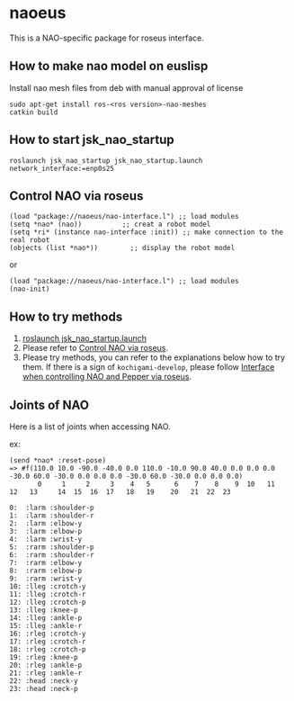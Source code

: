 # naoeus

This is a NAO-specific package for roseus interface.

## How to make nao model on euslisp

Install nao mesh files from deb with manual approval of license
```
sudo apt-get install ros-<ros version>-nao-meshes 
catkin build
```

## How to start jsk_nao_startup

```
roslaunch jsk_nao_startup jsk_nao_startup.launch network_interface:=enp0s25
```

## Control NAO via roseus

```
(load "package://naoeus/nao-interface.l") ;; load modules
(setq *nao* (nao))          ;; creat a robot model
(setq *ri* (instance nao-interface :init)) ;; make connection to the real robot
(objects (list *nao*))        ;; display the robot model
```
or

```
(load "package://naoeus/nao-interface.l") ;; load modules
(nao-init)
```

## How to try methods

1. [roslaunch jsk_nao_startup.launch](../jsk_nao_statup/README.md)  
2. Please refer to [Control NAO via roseus](https://github.com/jsk-ros-pkg/jsk_robot/blob/master/jsk_naoqi_robot/naoeus/README.md#control-nao-via-roseus).  
3. Please try methods, you can refer to the explanations below how to try them. If there is a sign of `kochigami-develop`, please follow [Interface when controlling NAO and Pepper via roseus](../README.md#interface-when-controlling-nao-and-pepper-via-roseus). 

## Joints of NAO

Here is a list of joints when accessing NAO.

ex:

```
(send *nao* :reset-pose)
=> #f(110.0 10.0 -90.0 -40.0 0.0 110.0 -10.0 90.0 40.0 0.0 0.0 0.0 -30.0 60.0 -30.0 0.0 0.0 0.0 -30.0 60.0 -30.0 0.0 0.0 0.0)
       0     1     2     3    4   5      6    7    8    9  10   11   12   13     14  15  16  17   18   19    20   21  22  23
```

```
0:  :larm :shoulder-p
1:  :larm :shoulder-r
2:  :larm :elbow-y
3:  :larm :elbow-p
4:  :larm :wrist-y
5:  :rarm :shoulder-p
6:  :rarm :shoulder-r
7:  :rarm :elbow-y
8:  :rarm :elbow-p
9:  :rarm :wrist-y
10: :lleg :crotch-y
11: :lleg :crotch-r
12: :lleg :crotch-p
13: :lleg :knee-p
14: :lleg :ankle-p
15: :lleg :ankle-r
16: :rleg :crotch-y
17: :rleg :crotch-r
18: :rleg :crotch-p
19: :rleg :knee-p
20: :rleg :ankle-p
21: :rleg :ankle-r
22: :head :neck-y
23: :head :neck-p
```